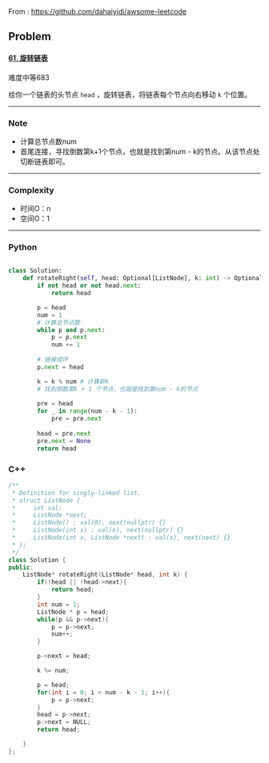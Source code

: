 From : https://github.com/dahaiyidi/awsome-leetcode

## Problem

#### [61. 旋转链表](https://leetcode-cn.com/problems/rotate-list/)

难度中等683

给你一个链表的头节点 `head` ，旋转链表，将链表每个节点向右移动 `k` 个位置。

------

### Note

- 计算总节点数num
- 首尾连接，寻找倒数第k+1个节点，也就是找到第num - k的节点。从该节点处切断链表即可。

------

### Complexity

- 时间O：n
- 空间O：1

------

### Python

```python

class Solution:
    def rotateRight(self, head: Optional[ListNode], k: int) -> Optional[ListNode]:
        if not head or not head.next:
            return head

        p = head
        num = 1
        # 计算总节点数
        while p and p.next:
            p = p.next
            num += 1
        
        # 链接成环
        p.next = head

        k = k % num # 计算新k
        # 找到倒数第k + 1 个节点，也就是找到第num - k的节点
        
        pre = head
        for _ in range(num - k - 1):
            pre = pre.next
        
        head = pre.next
        pre.next = None
        return head
```

### C++

```C++
/**
 * Definition for singly-linked list.
 * struct ListNode {
 *     int val;
 *     ListNode *next;
 *     ListNode() : val(0), next(nullptr) {}
 *     ListNode(int x) : val(x), next(nullptr) {}
 *     ListNode(int x, ListNode *next) : val(x), next(next) {}
 * };
 */
class Solution {
public:
    ListNode* rotateRight(ListNode* head, int k) {
        if(!head || !head->next){
            return head;
        }
        int num = 1;
        ListNode * p = head;
        while(p && p->next){
            p = p->next;
            num++;
        }

        p->next = head;

        k %= num;

        p = head;
        for(int i = 0; i < num - k - 1; i++){
            p = p->next;
        }
        head = p->next;
        p->next = NULL;
        return head;

    }
};
```

